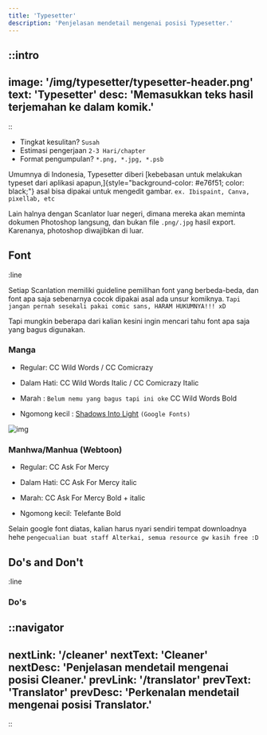```yaml
---
title: 'Typesetter'
description: 'Penjelasan mendetail mengenai posisi Typesetter.'
---
```


::intro
---
image: '/img/typesetter/typesetter-header.png'
text: 'Typesetter'
desc: 'Memasukkan teks hasil terjemahan ke dalam komik.'
---
::

- Tingkat kesulitan? `Susah`
- Estimasi pengerjaan `2-3 Hari/chapter`
- Format pengumpulan? `*.png, *.jpg, *.psb`

Umumnya di Indonesia, Typesetter diberi [kebebasan untuk melakukan typeset dari aplikasi apapun,]{style="background-color: #e76f51; color: black;"} asal bisa dipakai untuk mengedit gambar. `ex. Ibispaint, Canva, pixellab, etc`

Lain halnya dengan Scanlator luar negeri, dimana mereka akan meminta dokumen Photoshop langsung, dan bukan file `.png/.jpg` hasil export. Karenanya, photoshop diwajibkan di luar.

## Font
:line

Setiap Scanlation memiliki guideline pemilihan font yang berbeda-beda, dan font apa saja sebenarnya cocok dipakai asal ada unsur komiknya. `Tapi jangan pernah sesekali pakai comic sans, HARAM HUKUMNYA!!! xD`

Tapi mungkin beberapa dari kalian kesini ingin mencari tahu font apa saja yang bagus digunakan.

### Manga

- Regular: CC Wild Words / CC Comicrazy

- Dalam Hati: CC Wild Words Italic / CC Comicrazy Italic

- Marah : `Belum nemu yang bagus tapi ini oke` CC Wild Words Bold

- Ngomong kecil : [Shadows Into Light](https://fonts.google.com/specimen/Shadows+Into+Light) `(Google Fonts)`

![img](/img/typesetter/contoh-font.png)

### Manhwa/Manhua (Webtoon)

- Regular: CC Ask For Mercy

- Dalam Hati: CC Ask For Mercy italic

- Marah: CC Ask For Mercy Bold + italic

- Ngomong kecil: Telefante Bold

Selain google font diatas, kalian harus nyari sendiri tempat downloadnya hehe `pengecualian buat staff Alterkai, semua resource gw kasih free :D`


## Do's and Don't
:line

### Do's



::navigator
---
nextLink: '/cleaner'
nextText: 'Cleaner'
nextDesc: 'Penjelasan mendetail mengenai posisi Cleaner.'
prevLink: '/translator'
prevText: 'Translator'
prevDesc: 'Perkenalan mendetail mengenai posisi Translator.'
---
::
